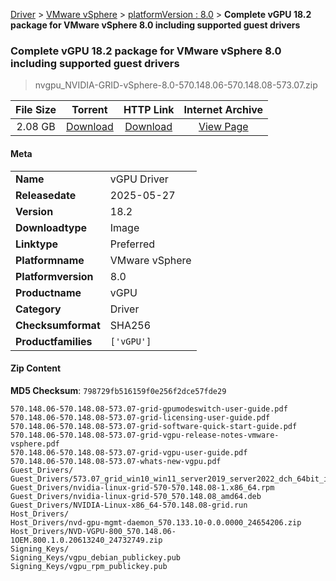 
[Driver](/README.md)  >  [VMware vSphere](/index/Driver/VMware_vSphere.md)  >  [platformVersion : 8.0](/index/Driver/VMware_vSphere/8.0.md)  >  **Complete vGPU 18.2 package for VMware vSphere 8.0 including supported guest drivers**


###    Complete vGPU 18.2 package for VMware vSphere 8.0 including supported guest drivers

> nvgpu_NVIDIA-GRID-vSphere-8.0-570.148.06-570.148.08-573.07.zip   


| **File Size** | **Torrent**  | **HTTP Link** | **Internet Archive** |
|:-------------:|:------------:|:-------------:|:--------------------:|
| 2.08 GB |  [Download](https://archive.org/download/nvgpu_NVIDIA-GRID-vSphere-8.0-570.148.06-570.148.08-573.07.zip/nvgpu_NVIDIA-GRID-vSphere-8.0-570.148.06-570.148.08-573.07.zip_archive.torrent)       | [Download](https://archive.org/compress/nvgpu_NVIDIA-GRID-vSphere-8.0-570.148.06-570.148.08-573.07.zip) | [View Page](https://archive.org/details/nvgpu_NVIDIA-GRID-vSphere-8.0-570.148.06-570.148.08-573.07.zip)       |

#### Meta

<table>
<tr><td><strong>Name</strong></td><td>vGPU Driver</td></tr>
<tr><td><strong>Releasedate</strong></td><td>2025-05-27</td></tr>
<tr><td><strong>Version</strong></td><td>18.2</td></tr>
<tr><td><strong>Downloadtype</strong></td><td>Image</td></tr>
<tr><td><strong>Linktype</strong></td><td>Preferred</td></tr>
<tr><td><strong>Platformname</strong></td><td>VMware vSphere</td></tr>
<tr><td><strong>Platformversion</strong></td><td>8.0</td></tr>
<tr><td><strong>Productname</strong></td><td>vGPU</td></tr>
<tr><td><strong>Category</strong></td><td>Driver</td></tr>
<tr><td><strong>Checksumformat</strong></td><td>SHA256</td></tr>
<tr><td><strong>Productfamilies</strong></td><td><code>['vGPU']</code></td></tr>
</table>

#### Zip Content

**MD5 Checksum**: `798729fb516159f0e256f2dce57fde29`

```text
570.148.06-570.148.08-573.07-grid-gpumodeswitch-user-guide.pdf
570.148.06-570.148.08-573.07-grid-licensing-user-guide.pdf
570.148.06-570.148.08-573.07-grid-software-quick-start-guide.pdf
570.148.06-570.148.08-573.07-grid-vgpu-release-notes-vmware-vsphere.pdf
570.148.06-570.148.08-573.07-grid-vgpu-user-guide.pdf
570.148.06-570.148.08-573.07-whats-new-vgpu.pdf
Guest_Drivers/
Guest_Drivers/573.07_grid_win10_win11_server2019_server2022_dch_64bit_international.exe
Guest_Drivers/nvidia-linux-grid-570-570.148.08-1.x86_64.rpm
Guest_Drivers/nvidia-linux-grid-570_570.148.08_amd64.deb
Guest_Drivers/NVIDIA-Linux-x86_64-570.148.08-grid.run
Host_Drivers/
Host_Drivers/nvd-gpu-mgmt-daemon_570.133.10-0.0.0000_24654206.zip
Host_Drivers/NVD-VGPU-800_570.148.06-1OEM.800.1.0.20613240_24732749.zip
Signing_Keys/
Signing_Keys/vgpu_debian_publickey.pub
Signing_Keys/vgpu_rpm_publickey.pub
```